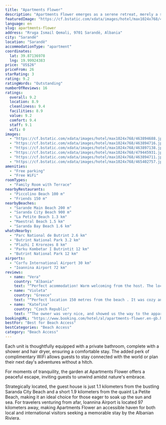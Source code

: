 ```yaml
---
title: "Apartments Flower"
description: "Apartments Flower emerges as a serene retreat, merely a stone's throw away from the vibrant Sarande Main Beach, offering guests a blend of comfort and convenience with its air-conditioned accommodations that boast terraces and balconies for a breath of fresh air."
featuredImage: "https://cf.bstatic.com/xdata/images/hotel/max1024x768/463894688.jpg?k=ef24ff98517ea6d184636a2eeac19498c18d6cd5357be9e8b4b68b259604603e&o=&hp=1"
language: en
slug: apartments-flower
address: "Rruga Ismail Qemali, 9701 Sarandë, Albania"
city: "Sarandë"
location: "Sarandë"
accommodationType: "apartment"
coordinates:
  lat: 39.87136978
  lng: 19.99924383
price: "US$26"
priceFrom: 26
starRating: 3
rating: 9.2
ratingWords: "Outstanding"
numberOfReviews: 16
ratings:
  overall: 9.2
  location: 8.9
  cleanliness: 9.4
  facilities: 8.9
  value: 9.2
  comfort: 9.4
  staff: 9.1
  wifi: 0
images:
  - "https://cf.bstatic.com/xdata/images/hotel/max1024x768/463894688.jpg?k=ef24ff98517ea6d184636a2eeac19498c18d6cd5357be9e8b4b68b259604603e&o=&hp=1"
  - "https://cf.bstatic.com/xdata/images/hotel/max1024x768/463894716.jpg?k=093e153088e45758eab0ac0f5950ae7c6d9bc7e5d1fa19d6a05944ec4c65cc03&o=&hp=1"
  - "https://cf.bstatic.com/xdata/images/hotel/max1024x768/463897138.jpg?k=00ad3aa80cd5083fde23689b086fb9e310a03b3d45a39c7b06c4841226911748&o=&hp=1"
  - "https://cf.bstatic.com/xdata/images/hotel/max1024x768/479445931.jpg?k=3f417a4f2d2b2ad1b1d88560754b1c73b8a6226d057b009e978be76c851e1db2&o=&hp=1"
  - "https://cf.bstatic.com/xdata/images/hotel/max1024x768/463894711.jpg?k=96a6f40d37462396136951a1ff1d0e1de97c6ab9f503eb56f99e1e2413728f86&o=&hp=1"
  - "https://cf.bstatic.com/xdata/images/hotel/max1024x768/465402757.jpg?k=78bcf758edd643c7873a85c52cce53de932d486a192224924ed99f70757c95cc&o=&hp=1"
amenities:
  - "Free parking"
  - "Free WiFi"
roomTypes:
  - "Family Room with Terrace"
nearbyRestaurants:
  - "Piccolino Beach 100 m"
  - "Friends 150 m"
nearbyBeaches:
  - "Sarande Main Beach 200 m"
  - "Saranda City Beach 900 m"
  - "La Petite Beach 1.3 km"
  - "Maestral Beach 1.5 km"
  - "Saranda Bay Beach 1.6 km"
whatsNearby:
  - "Parc National de Butrint 2.6 km"
  - "Butrint National Park 3.2 km"
  - "Plazhi I Krorezes 8 km"
  - "Parku Kombetar I Butrintit 12 km"
  - "Butrint National Park 12 km"
airports:
  - "Corfu International Airport 30 km"
  - "Ioannina Airport 72 km"
reviews:
  - name: "Vera"
    country: "Albania"
    text: "“Perfect acommodation! Warm welcoming from the host. The location was excatly near the beach . Anything you needed around restaurants coffee or supermarket . The apartment was very clean. Recommended!!”"
  - name: "Violeta"
    country: "Greece"
    text: "“Perfect location 150 metres from the beach . It was cozy and very clean . Eleftheria the host welcome us with warm and professional way . Recommended for sure till next year again !!!”"
  - name: "Kateřina"
    country: "Czech Republic"
    text: "“The owner was very nice, and showed us the way to the appartment with a car personally. The appartment was very nice, clean, and we found everything we needed. The owner replied to our messages very fast each time, and whenever we needed...”"
bookingURL: "https://www.booking.com/hotel/al/apartments-flower.en-gb.html?aid=8035640"
bestFor: "Best for Beach Access"
bestCategories: "Beach Access"
category: "Beach Access"
---
```


Each unit is thoughtfully equipped with a private bathroom, complete with a shower and hair dryer, ensuring a comfortable stay. The added perk of complimentary WiFi allows guests to stay connected with the world or plan their next day's adventures without a hitch.

For moments of tranquility, the garden at Apartments Flower offers a peaceful escape, inviting guests to unwind amidst nature's embrace.

Strategically located, the guest house is just 1.1 kilometers from the bustling Saranda City Beach and a short 1.9 kilometers from the quaint La Petite Beach, making it an ideal choice for those eager to soak up the sun and sea. For travelers venturing from afar, Ioannina Airport is located 97 kilometers away, making Apartments Flower an accessible haven for both local and international visitors seeking a memorable stay by the Albanian Riviera.